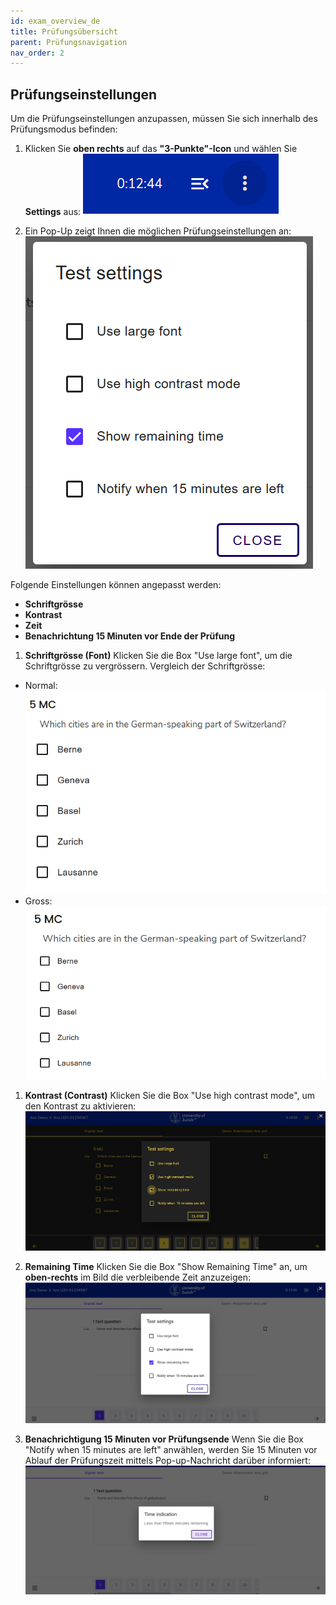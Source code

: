 ```yaml
---
id: exam_overview_de
title: Prüfungsübersicht
parent: Prüfungsnavigation
nav_order: 2
---
```


## Prüfungseinstellungen

Um die Prüfungseinstellungen anzupassen, müssen Sie sich innerhalb des Prüfungsmodus befinden:

1. Klicken Sie **oben rechts** auf das **"3-Punkte"-Icon** und wählen Sie **Settings** aus:
[![Prüfungseinstellungen-icon](assets/examsettings-icon.png)](assets/examsettings-icon.png)

1. Ein Pop-Up zeigt Ihnen die möglichen Prüfungseinstellungen an:
[![Prüfungseinstellungen-Popup](assets/examsettings-popup.png)](assets/examsettings-popup.png)


Folgende Einstellungen können angepasst werden:
* **Schriftgrösse**
* **Kontrast**
* **Zeit**
* **Benachrichtung 15 Minuten vor Ende der Prüfung** 

1. **Schriftgrösse (Font)**
Klicken Sie die Box "Use large font", um die Schriftgrösse zu vergrössern. 
Vergleich der Schriftgrösse:
* Normal: [![Prüfungseinstellungen-Fontnormal](assets/examsettings-fontnormal.png)](assets/examsettings-fontnormal.png)
* Gross: [![Prüfungseinstellungen-Fontgross](assets/examsettings-fontgross.png)](assets/examsettings-fontgross.png)

1. **Kontrast (Contrast)**
Klicken Sie die Box "Use high contrast mode", um den Kontrast zu aktivieren:
[![Prüfungseinstellungen-Kontrast](assets/examsettings-contrast.png)](assets/examsettings-contrast.png)

1. **Remaining Time**
Klicken Sie die Box "Show Remaining Time" an, um **oben-rechts** im Bild die verbleibende Zeit anzuzeigen:
[![Prüfungseinstellungen-Zeit](assets/examsettings-remainingtime.png)](assets/examsettings-remainingtime.png)

1. **Benachrichtigung 15 Minuten vor Prüfungsende**
Wenn Sie die Box "Notify when 15 minutes are left" anwählen, werden Sie 15 Minuten vor Ablauf der Prüfungszeit mittels Pop-up-Nachricht darüber informiert:
[![Prüfungseinstellungen-15min](assets/examsettings-15min.png)](assets/examsettings-15min.png)





